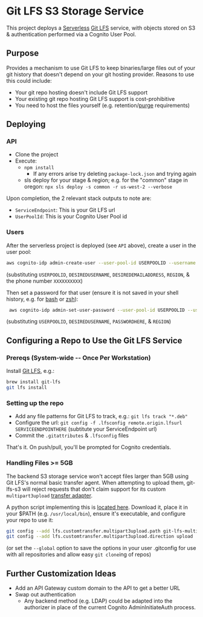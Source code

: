 # Git LFS S3 Storage Service

This project deploys a [Serverless](https://serverless.com/cli/) [Git LFS](https://git-lfs.github.com/) service, with objects stored on S3 & authentication performed via a Cognito User Pool.

## Purpose

Provides a mechanism to use Git LFS to keep binaries/large files out of your git history that doesn't depend on your git hosting provider. Reasons to use this could include:

* Your git repo hosting doesn't include Git LFS support
* Your existing git repo hosting Git LFS support is cost-prohibitive
* You need to host the files yourself (e.g. retention/[purge](https://help.github.com/en/github/managing-large-files/removing-files-from-git-large-file-storage#git-lfs-objects-in-your-repository) requirements)

## Deploying

### API

* Clone the project
* Execute:
  * `npm install`
    * If any errors arise try deleting `package-lock.json` and trying again
  * sls deploy for your stage & region; e.g. for the "common" stage in oregon: `npx sls deploy -s common -r us-west-2 --verbose`

Upon completion, the 2 relevant stack outputs to note are:

* `ServiceEndpoint`: This is your Git LFS url
* `UserPoolId`: This is your Cognito User Pool id

### Users

After the serverless project is deployed (see `API` above), create a user in the user pool:

```bash
aws cognito-idp admin-create-user --user-pool-id USERPOOLID --username DESIREDUSERNAME --user-attributes Name=email,Value=DESIREDEMAILADDRESS Name=phone_number,Value="+1XXXXXXXXXX" --message-action SUPPRESS --region REGION
```

(substituting `USERPOOLID`, `DESIREDUSERNAME`, `DESIREDEMAILADDRESS`, `REGION`, & the phone number `XXXXXXXXXX`)

Then set a password for that user (ensure it is not saved in your shell history, e.g. for [bash](https://stackoverflow.com/a/29188490/2547802) or [zsh](https://superuser.com/a/352858)):

```bash
 aws cognito-idp admin-set-user-password --user-pool-id USERPOOLID --username DESIREDUSERNAME --password PASSWORDHERE --permanent --region REGION
```

(substituting `USERPOOLID`, `DESIREDUSERNAME`, `PASSWORDHERE`, & `REGION`)

## Configuring a Repo to Use the Git LFS Service

### Prereqs (System-wide -- Once Per Workstation)

Install [Git LFS](https://github.com/git-lfs/git-lfs/wiki/Installation), e.g.:

```bash
brew install git-lfs
git lfs install
```

### Setting up the repo

* Add any file patterns for Git LFS to track, e.g.: `git lfs track "*.deb"`
* Configure the url: `git config -f .lfsconfig remote.origin.lfsurl SERVICEENDPOINTHERE` (subtitute your ServiceEndpoint url)
* Commit the `.gitattributes` & `.lfsconfig` files

That's it. On push/pull, you'll be prompted for Cognito credentials.

### Handling Files >= 5GB

The backend S3 storage service won't accept files larger than 5GB using Git LFS's normal basic transfer agent. When attempting to upload them, git-lfs-s3 will reject requests that don't claim support for its custom `multipart3upload` [transfer adapter](https://github.com/git-lfs/git-lfs/blob/main/docs/custom-transfers.md).

A python script implementing this is [located here](./git-lfs-multiparts3upload). Download it, place it in your $PATH (e.g. `/usr/local/bin`), ensure it's executable, and configure your repo to use it:

```bash
git config --add lfs.customtransfer.multipart3upload.path git-lfs-multiparts3upload
git config --add lfs.customtransfer.multipart3upload.direction upload
```

(or set the `--global` option to save the options in your user .gitconfig for use with all repositories and allow easy `git clone`ing of repos)

## Further Customization Ideas

* Add an API Gateway custom domain to the API to get a better URL
* Swap out authentication
  * Any backend method (e.g. LDAP) could be adapted into the authorizer in place of the current Cognito AdminInitiateAuth process.
